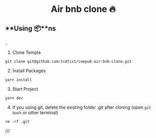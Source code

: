 <h1 align='center'> Air bnb clone 🔥</h1>

## **Using 📦**ns
..
1. Clone Templa
```
git clone git@github.com:tcdtist/ceepu8-air-bnb-clone.git
```

2. Install Packages

```
yarn install
```

3. Start Project

```
yarn dev
```

4. If you using git, delete the existing folder .git after cloning (open `git bash` or other terminal)

```
rm -rf .git
```
///
